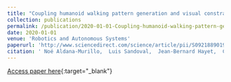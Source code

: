```yaml
---
title: "Coupling humanoid walking pattern generation and visual constraint feedback for pose-regulation and visual path-following"
collection: publications
permalink: /publication/2020-01-01-Coupling-humanoid-walking-pattern-generation-and-visual-constraint-feedback-for-pose-regulation-and-visual-path-following
date: 2020-01-01
venue: 'Robotics and Autonomous Systems'
paperurl: 'http://www.sciencedirect.com/science/article/pii/S0921889019306694'
citation: ' Noé Aldana-Murillo,  Luis Sandoval,  Jean-Bernard Hayet,  Claudia Esteves,  Hector Becerra, &quot;Coupling humanoid walking pattern generation and visual constraint feedback for pose-regulation and visual path-following.&quot; Robotics and Autonomous Systems, 2020.'
---
```

[Access paper here](http://www.sciencedirect.com/science/article/pii/S0921889019306694){:target="_blank"}
